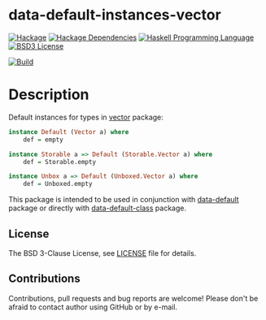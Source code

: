 # data-default-instances-vector

[![Hackage](http://img.shields.io/hackage/v/data-default-instances-vector.svg)][data-default-instances-vector]
[![Hackage Dependencies](https://img.shields.io/hackage-deps/v/data-default-instances-vector.svg)](http://packdeps.haskellers.com/reverse/data-default-instances-vector)
[![Haskell Programming Language](https://img.shields.io/badge/language-Haskell-blue.svg)][Haskell.org]
[![BSD3 License](http://img.shields.io/badge/license-BSD3-brightgreen.svg)][tl;dr Legal: BSD3]

[![Build](https://travis-ci.org/trskop/data-default-extra.svg)](https://travis-ci.org/trskop/data-default-extra)


# Description

Default instances for types in [vector][] package:

```Haskell
instance Default (Vector a) where
    def = empty

instance Storable a => Default (Storable.Vector a) where
    def = Storable.empty

instance Unbox a => Default (Unboxed.Vector a) where
    def = Unboxed.empty
```

This package is intended to be used in conjunction with [data-default][]
package or directly with [data-default-class][] package.


## License

The BSD 3-Clause License, see [LICENSE][] file for details.


## Contributions

Contributions, pull requests and bug reports are welcome! Please don't be
afraid to contact author using GitHub or by e-mail.


[data-default]:
  https://hackage.haskell.org/package/data-default
  "Package data-default on Hackage"
[data-default-class]:
  https://hackage.haskell.org/package/data-default-class
  "Package data-default-class on Hackage"
[data-default-instances-vector]:
  https://hackage.haskell.org/package/data-default-instances-vector
  "Package data-default-instances-vector on Hackage"
[Haskell.org]:
  http://www.haskell.org
  "The Haskell Programming Language"
[LICENSE]:
  https://github.com/trskop/data-default-extra/blob/master/instances-vector/LICENSE
  "License of data-default-instances-vector package."
[tl;dr Legal: BSD3]:
  https://tldrlegal.com/license/bsd-3-clause-license-%28revised%29
  "BSD 3-Clause License (Revised)"
[vector]:
  https://hackage.haskell.org/package/vector
  "Package vector on Hackage"
